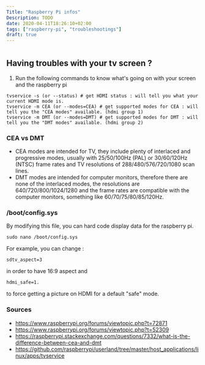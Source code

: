 ```yaml
---
Title: "Raspberry Pi infos"
Description: TODO
date: 2020-04-11T18:26:10+02:00
tags: ["raspberry-pi", "troubleshootings"]
draft: true
---
```


# 

## Having troubles with your tv screen ?
1) Run the following commands to know what's going on with your screen and the raspberry pi
```
tvservice -s (or --status) # get HDMI status : will tell you what your current HDMI mode is.
tvservice -m CEA (or --modes=CEA) # get supported modes for CEA : will tell you the "CEA modes" available. (hdmi group 1)
tvservice -m DMT (or --modes=DMT) # get supported modes for DMT : will tell you the "DMT modes" available. (hdmi group 2)
```

### CEA vs DMT
- CEA modes are intended for TV, they include plenty of interlaced and progressive modes, 
usually with 25/50/100Hz (PAL) or 30/60/120Hz (NTSC) 
frame rates and TV resolutions of 288/480/576/720/1080 scan lines. 
- DMT modes are intended for computer monitors, therefore there are none of the interlaced modes, 
the resolutions are 640/720/800/1024/1280 and 
the frame rates are compatible with the computer monitors, something like 60/70/75/80/85/120Hz.

### /boot/config.sys
By modifying this file, you can hard code display data for the raspberry pi.
```
sudo nano /boot/config.sys
```
For example, you can change :
```
sdtv_aspect=3
```
in order to have 16:9 aspect and 
```
hdmi_safe=1.
```
to force getting a picture on HDMI for a default "safe" mode.

### Sources
- https://www.raspberrypi.org/forums/viewtopic.php?t=72871
- https://www.raspberrypi.org/forums/viewtopic.php?t=52309
- https://raspberrypi.stackexchange.com/questions/7332/what-is-the-difference-between-cea-and-dmt
- https://github.com/raspberrypi/userland/tree/master/host_applications/linux/apps/tvservice
